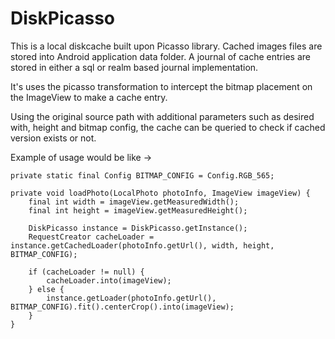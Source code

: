 # DiskPicasso

This is a local diskcache built upon Picasso library.
Cached images files are stored into Android application
data folder. A journal of cache entries are stored
in either a sql or realm based journal implementation.

It's uses the picasso transformation to intercept the
bitmap placement on the ImageView to make a cache
entry.

Using the original source path with additional
parameters such as desired with, height and bitmap
config, the cache can be queried to check if 
cached version exists or not.

Example of usage would be like ->


    private static final Config BITMAP_CONFIG = Config.RGB_565;

    private void loadPhoto(LocalPhoto photoInfo, ImageView imageView) {
        final int width = imageView.getMeasuredWidth();
        final int height = imageView.getMeasuredHeight();

        DiskPicasso instance = DiskPicasso.getInstance();
        RequestCreator cacheLoader = instance.getCachedLoader(photoInfo.getUrl(), width, height, BITMAP_CONFIG);

        if (cacheLoader != null) {
            cacheLoader.into(imageView);
        } else {
            instance.getLoader(photoInfo.getUrl(), BITMAP_CONFIG).fit().centerCrop().into(imageView);
        }
    }

